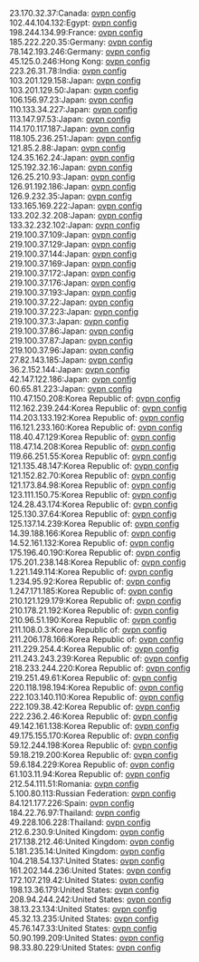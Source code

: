 23.170.32.37:Canada: [ovpn config](vpn/23_170_32_37.ovpn)  
102.44.104.132:Egypt: [ovpn config](vpn/102_44_104_132.ovpn)  
198.244.134.99:France: [ovpn config](vpn/198_244_134_99.ovpn)  
185.222.220.35:Germany: [ovpn config](vpn/185_222_220_35.ovpn)  
78.142.193.246:Germany: [ovpn config](vpn/78_142_193_246.ovpn)  
45.125.0.246:Hong Kong: [ovpn config](vpn/45_125_0_246.ovpn)  
223.26.31.78:India: [ovpn config](vpn/223_26_31_78.ovpn)  
103.201.129.158:Japan: [ovpn config](vpn/103_201_129_158.ovpn)  
103.201.129.50:Japan: [ovpn config](vpn/103_201_129_50.ovpn)  
106.156.97.23:Japan: [ovpn config](vpn/106_156_97_23.ovpn)  
110.133.34.227:Japan: [ovpn config](vpn/110_133_34_227.ovpn)  
113.147.97.53:Japan: [ovpn config](vpn/113_147_97_53.ovpn)  
114.170.117.187:Japan: [ovpn config](vpn/114_170_117_187.ovpn)  
118.105.236.251:Japan: [ovpn config](vpn/118_105_236_251.ovpn)  
121.85.2.88:Japan: [ovpn config](vpn/121_85_2_88.ovpn)  
124.35.162.24:Japan: [ovpn config](vpn/124_35_162_24.ovpn)  
125.192.32.16:Japan: [ovpn config](vpn/125_192_32_16.ovpn)  
126.25.210.93:Japan: [ovpn config](vpn/126_25_210_93.ovpn)  
126.91.192.186:Japan: [ovpn config](vpn/126_91_192_186.ovpn)  
126.9.232.35:Japan: [ovpn config](vpn/126_9_232_35.ovpn)  
133.165.169.222:Japan: [ovpn config](vpn/133_165_169_222.ovpn)  
133.202.32.208:Japan: [ovpn config](vpn/133_202_32_208.ovpn)  
133.32.232.102:Japan: [ovpn config](vpn/133_32_232_102.ovpn)  
219.100.37.109:Japan: [ovpn config](vpn/219_100_37_109.ovpn)  
219.100.37.129:Japan: [ovpn config](vpn/219_100_37_129.ovpn)  
219.100.37.144:Japan: [ovpn config](vpn/219_100_37_144.ovpn)  
219.100.37.169:Japan: [ovpn config](vpn/219_100_37_169.ovpn)  
219.100.37.172:Japan: [ovpn config](vpn/219_100_37_172.ovpn)  
219.100.37.176:Japan: [ovpn config](vpn/219_100_37_176.ovpn)  
219.100.37.193:Japan: [ovpn config](vpn/219_100_37_193.ovpn)  
219.100.37.22:Japan: [ovpn config](vpn/219_100_37_22.ovpn)  
219.100.37.223:Japan: [ovpn config](vpn/219_100_37_223.ovpn)  
219.100.37.3:Japan: [ovpn config](vpn/219_100_37_3.ovpn)  
219.100.37.86:Japan: [ovpn config](vpn/219_100_37_86.ovpn)  
219.100.37.87:Japan: [ovpn config](vpn/219_100_37_87.ovpn)  
219.100.37.96:Japan: [ovpn config](vpn/219_100_37_96.ovpn)  
27.82.143.185:Japan: [ovpn config](vpn/27_82_143_185.ovpn)  
36.2.152.144:Japan: [ovpn config](vpn/36_2_152_144.ovpn)  
42.147.122.186:Japan: [ovpn config](vpn/42_147_122_186.ovpn)  
60.65.81.223:Japan: [ovpn config](vpn/60_65_81_223.ovpn)  
110.47.150.208:Korea Republic of: [ovpn config](vpn/110_47_150_208.ovpn)  
112.162.239.244:Korea Republic of: [ovpn config](vpn/112_162_239_244.ovpn)  
114.203.133.192:Korea Republic of: [ovpn config](vpn/114_203_133_192.ovpn)  
116.121.233.160:Korea Republic of: [ovpn config](vpn/116_121_233_160.ovpn)  
118.40.47.129:Korea Republic of: [ovpn config](vpn/118_40_47_129.ovpn)  
118.47.14.208:Korea Republic of: [ovpn config](vpn/118_47_14_208.ovpn)  
119.66.251.55:Korea Republic of: [ovpn config](vpn/119_66_251_55.ovpn)  
121.135.48.147:Korea Republic of: [ovpn config](vpn/121_135_48_147.ovpn)  
121.152.82.70:Korea Republic of: [ovpn config](vpn/121_152_82_70.ovpn)  
121.173.84.98:Korea Republic of: [ovpn config](vpn/121_173_84_98.ovpn)  
123.111.150.75:Korea Republic of: [ovpn config](vpn/123_111_150_75.ovpn)  
124.28.43.174:Korea Republic of: [ovpn config](vpn/124_28_43_174.ovpn)  
125.130.37.64:Korea Republic of: [ovpn config](vpn/125_130_37_64.ovpn)  
125.137.14.239:Korea Republic of: [ovpn config](vpn/125_137_14_239.ovpn)  
14.39.188.166:Korea Republic of: [ovpn config](vpn/14_39_188_166.ovpn)  
14.52.161.132:Korea Republic of: [ovpn config](vpn/14_52_161_132.ovpn)  
175.196.40.190:Korea Republic of: [ovpn config](vpn/175_196_40_190.ovpn)  
175.201.238.148:Korea Republic of: [ovpn config](vpn/175_201_238_148.ovpn)  
1.221.149.114:Korea Republic of: [ovpn config](vpn/1_221_149_114.ovpn)  
1.234.95.92:Korea Republic of: [ovpn config](vpn/1_234_95_92.ovpn)  
1.247.171.185:Korea Republic of: [ovpn config](vpn/1_247_171_185.ovpn)  
210.121.129.179:Korea Republic of: [ovpn config](vpn/210_121_129_179.ovpn)  
210.178.21.192:Korea Republic of: [ovpn config](vpn/210_178_21_192.ovpn)  
210.96.51.190:Korea Republic of: [ovpn config](vpn/210_96_51_190.ovpn)  
211.108.0.3:Korea Republic of: [ovpn config](vpn/211_108_0_3.ovpn)  
211.206.178.166:Korea Republic of: [ovpn config](vpn/211_206_178_166.ovpn)  
211.229.254.4:Korea Republic of: [ovpn config](vpn/211_229_254_4.ovpn)  
211.243.243.239:Korea Republic of: [ovpn config](vpn/211_243_243_239.ovpn)  
218.233.244.220:Korea Republic of: [ovpn config](vpn/218_233_244_220.ovpn)  
219.251.49.61:Korea Republic of: [ovpn config](vpn/219_251_49_61.ovpn)  
220.118.198.194:Korea Republic of: [ovpn config](vpn/220_118_198_194.ovpn)  
222.103.140.110:Korea Republic of: [ovpn config](vpn/222_103_140_110.ovpn)  
222.109.38.42:Korea Republic of: [ovpn config](vpn/222_109_38_42.ovpn)  
222.236.2.46:Korea Republic of: [ovpn config](vpn/222_236_2_46.ovpn)  
49.142.161.138:Korea Republic of: [ovpn config](vpn/49_142_161_138.ovpn)  
49.175.155.170:Korea Republic of: [ovpn config](vpn/49_175_155_170.ovpn)  
59.12.244.198:Korea Republic of: [ovpn config](vpn/59_12_244_198.ovpn)  
59.18.219.200:Korea Republic of: [ovpn config](vpn/59_18_219_200.ovpn)  
59.6.184.229:Korea Republic of: [ovpn config](vpn/59_6_184_229.ovpn)  
61.103.11.94:Korea Republic of: [ovpn config](vpn/61_103_11_94.ovpn)  
212.54.111.51:Romania: [ovpn config](vpn/212_54_111_51.ovpn)  
5.100.80.113:Russian Federation: [ovpn config](vpn/5_100_80_113.ovpn)  
84.121.177.226:Spain: [ovpn config](vpn/84_121_177_226.ovpn)  
184.22.76.97:Thailand: [ovpn config](vpn/184_22_76_97.ovpn)  
49.228.106.228:Thailand: [ovpn config](vpn/49_228_106_228.ovpn)  
212.6.230.9:United Kingdom: [ovpn config](vpn/212_6_230_9.ovpn)  
217.138.212.46:United Kingdom: [ovpn config](vpn/217_138_212_46.ovpn)  
5.181.235.14:United Kingdom: [ovpn config](vpn/5_181_235_14.ovpn)  
104.218.54.137:United States: [ovpn config](vpn/104_218_54_137.ovpn)  
161.202.144.236:United States: [ovpn config](vpn/161_202_144_236.ovpn)  
172.107.219.42:United States: [ovpn config](vpn/172_107_219_42.ovpn)  
198.13.36.179:United States: [ovpn config](vpn/198_13_36_179.ovpn)  
208.94.244.242:United States: [ovpn config](vpn/208_94_244_242.ovpn)  
38.13.23.134:United States: [ovpn config](vpn/38_13_23_134.ovpn)  
45.32.13.235:United States: [ovpn config](vpn/45_32_13_235.ovpn)  
45.76.147.33:United States: [ovpn config](vpn/45_76_147_33.ovpn)  
50.90.199.209:United States: [ovpn config](vpn/50_90_199_209.ovpn)  
98.33.80.229:United States: [ovpn config](vpn/98_33_80_229.ovpn)  
